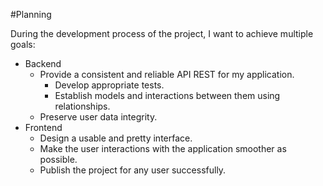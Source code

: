 #Planning

During the development process of the project, I want to achieve multiple goals:

- Backend
	- Provide a consistent and reliable API REST for my application.
		- Develop appropriate tests.
		- Establish models and interactions between them using relationships.
	- Preserve user data integrity.
- Frontend 
	- Design a usable and pretty interface.
	- Make the user interactions with the application smoother as possible.
	- Publish the project for any user successfully.